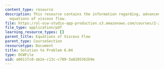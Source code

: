 ```yaml
---
content_type: resource
description: This resource contains the information regarding, advanced fluid mechanics,
  equations of viscous flow.
file: https://ol-ocw-studio-app-production.s3.amazonaws.com/courses/2-25-advanced-fluid-mechanics-fall-2013/a0611fc0ab2ec13cc7893a8205362b9e_MIT2_25F13_Shapi6.04_Solut.pdf
file_type: application/pdf
learning_resource_types: []
parent_title: Equations of Viscous Flow
parent_type: CourseSection
resourcetype: Document
title: Solution to Problem 6.04
type: OCWFile
uid: a0611fc0-ab2e-c13c-c789-3a8205362b9e
---
```

